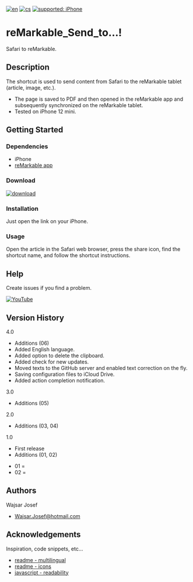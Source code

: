 [![en](https://img.shields.io/badge/lang-en-red.svg)](https://github.com/PepikVaio/reMarkable_Send_to...)
[![cs](https://img.shields.io/badge/lang-cs-springgreen.svg)](https://github.com/PepikVaio/reMarkable_Send_to.../blob/main/.language_cs/README_cs.md)
[![supported: iPhone](https://img.shields.io/badge/iPhone-supported-blueviolet)](https://www.apple.com/cz/iphone/)

# reMarkable_Send_to...!
Safari to reMarkable.

## Description
The shortcut is used to send content from Safari to the reMarkable tablet (article, image, etc.).
* The page is saved to PDF and then opened in the reMarkable app and subsequently synchronized on the reMarkable tablet.
* Tested on iPhone 12 mini.

## Getting Started

### Dependencies
* iPhone
* [reMarkable app](https://apps.apple.com/cz/app/remarkable-mobile/id1274957816?l=cs)

### Download
[![download](https://img.shields.io/badge/download-latest_release-slategray)]()

### Installation
Just open the link on your iPhone.

### Usage
Open the article in the Safari web browser, press the share icon, find the shortcut name, and follow the shortcut instructions.

## Help
Create issues if you find a problem.

[![YouTube](https://img.shields.io/badge/video-YouTube-red)]()

## Version History
4.0
* Additions (06)
* Added English language.
* Added option to delete the clipboard.
* Added check for new updates.
* Moved texts to the GitHub server and enabled text correction on the fly.
* Saving configuration files to iCloud Drive.
* Added action completion notification.

3.0
* Additions (05)

2.0
* Additions (03, 04)

1.0
* First release
* Additions (01, 02)
- 01 =
- 02 =

## Authors
Wajsar Josef
* Wajsar.Josef@hotmail.com

## Acknowledgements
Inspiration, code snippets, etc...
* [readme - multilingual](https://github.com/jonatasemidio/multilanguage-readme-pattern)
* [readme - icons](https://shields.io/)
* [javascript - readability](https://github.com/mozilla/readability)
